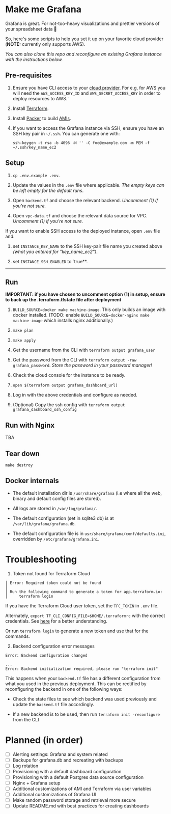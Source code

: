 # Make me Grafana

Grafana is great. For not-too-heavy visualizations and prettier versions of your spreadsheet data 🙌

So, here's some scripts to help you set it up on your favorite cloud provider (**NOTE:** currently only supports AWS).

*You can also clone this repo and reconfigure an existing Grafana instance with the instructions below.*

## Pre-requisites

1. Ensure you have CLI access to your [cloud
   provider](https://en.wikipedia.org/wiki/Category:Cloud_computing_providers). For e.g, for AWS you
   will need the `AWS_ACCESS_KEY_ID` and `AWS_SECRET_ACCESS_KEY` in order to deploy resources to AWS.`

2. Install [Terraform](https://learn.hashicorp.com/tutorials/terraform/install-cli#install-terraform).

3. Install [Packer](https://learn.hashicorp.com/tutorials/packer/get-started-install-cli?in=packer/aws-get-started#installing-packer) to build [AMIs](https://docs.aws.amazon.com/AWSEC2/latest/UserGuide/AMIs.html).

4. If you want to access the Grafana instance via SSH, ensure you have an SSH key pair in `~/.ssh`.
   You can generate one with:
   ```
   ssh-keygen -t rsa -b 4096 -N '' -C foo@example.com -m PEM -f ~/.ssh/key_name_ec2
   ```


## Setup

1. `cp .env.example .env`.

2. Update the values in the `.env` file where applicable. *The empty keys can be left empty for the default runs*.

3. Open `backend.tf` and choose the relevant backend. _Uncomment (1) if you're not sure._

4. Open `vpc-data.tf` and choose the relevant data source for VPC. _Uncomment (1) if you're not sure._


If you want to enable SSH access to the deployed instance, open `.env` file and:

1. set `INSTANCE_KEY_NAME` to the SSH key-pair file name you created above *(what you entered for "key_name_ec2")*.

2. set `INSTANCE_SSH_ENABLED` to `true**.

---

## Run

**IMPORTANT: if you have chosen to uncomment option (1) in setup, ensure to back up the
.terraform.tfstate file after deployment**

1. `BUILD_SOURCE=docker make machine-image`. This only builds an image with docker installed. (TODO:
   enable `BUILD_SOURCE=docker-nginx make machine-image` which installs nginx additionally.)

2. `make plan`

3. `make apply`

4. Get the username from the CLI with `terraform output grafana_user`

5. Get the password from the CLI with `terraform output -raw grafana_password`. *Store the password in your password manager!*

6. Check the cloud console for the instance to be ready.

7. `open $(terraform output grafana_dashboard_url)`

8. Log in with the above credentials and configure as needed.

9. (Optional) Copy the ssh config with `terraform output grafana_dashboard_ssh_config`


## Run with Nginx

TBA


## Tear down

`make destroy`


## Docker internals

- The default installation dir is `/usr/share/grafana` (i.e where all the web, binary and default config files are stored).

- All logs are stored in `/var/log/grafana/`.

- The default configuration (set in sqlite3 db) is at `/var/lib/grafana/grafana.db`.

- The default configuration file is in `usr/share/grafana/conf/defaults.ini`, overridden by `/etc/grafana/grafana.ini`.

# Troubleshooting

1. Token not found for Terraform Cloud

```
│ Error: Required token could not be found
│
│ Run the following command to generate a token for app.terraform.io:
│     terraform login
```

If you have the Terraform Cloud user token, set the `TFC_TOKEN` in `.env` file.

Alternately, `export TF_CLI_CONFIG_FILE=$HOME/.terraformrc` with the correct credentials. See [here](https://www.terraform.io/docs/cli/config/config-file.html)
for a better understanding.

Or run `terraform login` to generate a new token and use that for the commands.

2. Backend configuration error messages

```
Error: Backend configuration changed

...
Error: Backend initialization required, please run "terraform init"
```

This happens when your `backend.tf` file has a different configuration from what you used in the
previous deployment. This can be rectified by reconfiguring the backend in one of the following
ways:

- Check the state files to see which backend was used previously and update the `backend.tf` file
  accordingly.

- If a new backend is to be used, then run `terraform init -reconfigure` from the CLI


# Planned (in order)

- [ ] Alerting settings: Grafana and system related
- [ ] Backups for grafana.db and recreating with backups
- [ ] Log rotation
- [ ] Provisioning with a default dashboard configuration
- [ ] Provisioning with a default Postgres data source configuration
- [ ] Nginx + Grafana setup
- [ ] Additional customizations of AMI and Terraform via user variables
- [ ] Additional customizations of Grafana UI
- [ ] Make random password storage and retrieval more secure
- [ ] Update README.md with best practices for creating dashboards
